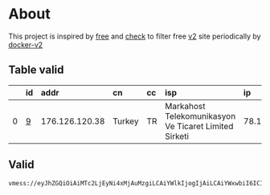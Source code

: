 
# About

This project is inspired by [free](https://github.com/freefq/free) and [check](https://github.com/yeahwu/check) to filter free [v2](https://github.com/v2fly/v2ray-core) site periodically by [docker-v2](https://hub.docker.com/r/v2ray/official)

    

## Table valid
|    | id                 | addr           | cn     | cc   | isp                                                   | ip           | chatgpt          |
|---:|:-------------------|:---------------|:-------|:-----|:------------------------------------------------------|:-------------|:-----------------|
|  0 | [9](config/9.json) | 176.126.120.38 | Turkey | TR   | Markahost Telekomunikasyon Ve Ticaret Limited Sirketi | 78.135.87.87 | Yes (Region: TR) |

## Valid
```
vmess://eyJhZGQiOiAiMTc2LjEyNi4xMjAuMzgiLCAiYWlkIjogIjAiLCAiYWxwbiI6ICIiLCAiZnAiOiAiIiwgImhvc3QiOiAiIiwgImlkIjogIjI2ODQwZGE0LTlkYmUtNDc2Yy1iYzQ0LTA1ZWEzYjdjN2E4NyIsICJuZXQiOiAid3MiLCAicGF0aCI6ICIvIiwgInBvcnQiOiAiNTUwMDciLCAicHMiOiAiZ2l0aHViLmNvbS9mcmVlZnEgLSBcdTYzNzdcdTUxNGIgIDkiLCAic2N5IjogImF1dG8iLCAic25pIjogIiIsICJ0bHMiOiAiIiwgInR5cGUiOiAiIiwgInYiOiAiMiJ9
```

